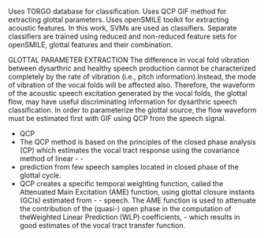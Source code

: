 Uses TORGO database for classification.
Uses QCP GIF method for extracting glottal parameters.
Uses openSMILE toolkit for extracting acoustic features.
In this work, SVMs are used as classifiers.
Separate classifiers are trained using reduced and non-reduced feature sets for openSMILE, glottal features and their combination.

GLOTTAL PARAMETER EXTRACTION
The difference in vocal fold vibration between dysarthric and healthy speech production cannot be characterized completely by the rate of vibration (i.e., pitch information).Instead, the mode of vibration of the vocal folds will be affected also. Therefore, the waveform of the acoustic speech excitation generated by the vocal folds, the glottal flow, may have useful discriminating information for dysarthric speech classification. In order to parameterize the glottal source, the flow waveform must be estimated first with GIF using QCP from the speech signal.

 - QCP
 - The QCP method is based on the principles of the closed phase analysis (CP) which estimates the vocal tract response using the covariance method of linear  -  -
 - prediction from few speech samples located in closed phase of the glottal cycle.
 - QCP creates a specific temporal weighting function, called the Attenuated Main Excitation (AME) function, using glottal closure instants (GCIs) estimated from  -  - speech. The AME function is used to attenuate the contribution of the (quasi-) open phase in the computation of theWeighted Linear Prediction (WLP) coefficients,  - which results in good estimates of the vocal tract transfer function.
